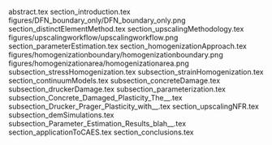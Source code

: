 abstract.tex
section_introduction.tex
figures/DFN_boundary_only/DFN_boundary_only.png
section_distinctElementMethod.tex
section_upscalingMethodology.tex
figures/upscalingworkflow/upscalingworkflow.png
section_parameterEstimation.tex
section_homogenizationApproach.tex
figures/homogenizationboundary/homogenizationboundary.png
figures/homogenizationarea/homogenizationarea.png
subsection_stressHomogenization.tex
subsection_strainHomogenization.tex
section_continuumModels.tex
subsection_concreteDamage.tex
subsection_druckerDamage.tex
subsection_parameterization.tex
subsection_Concrete_Damaged_Plasticity_The__.tex
subsection_Drucker_Prager_Plasticity_with__.tex
section_upscalingNFR.tex
subsection_demSimulations.tex
subsection_Parameter_Estimation_Results_blah__.tex
section_applicationToCAES.tex
section_conclusions.tex
